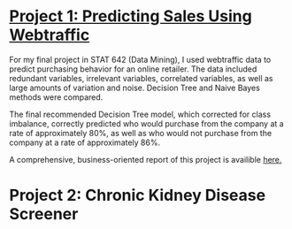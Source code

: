 
# [Project 1: Predicting Sales Using Webtraffic](https://github.com/JaclynGlosson/Predicting_Online_Sales)
For my final project in STAT 642 (Data Mining), I used webtraffic data to predict purchasing behavior for an online retailer. The data included redundant variables, irrelevant variables, correlated variables, as well as large amounts of variation and noise. Decision Tree and Naive Bayes methods were compared. 

The final recommended Decision Tree model, which corrected for class imbalance, correctly predicted who would purchase from the company at a rate of approximately 80%, as well as who would not purchase from the company at a rate of approximately 86%.

A comprehensive, business-oriented report of this project is availible [here.](https://github.com/JaclynGlosson/Predicting_Online_Sales/blob/main/Decision%20Tree%20and%20Naive%20Bayes%20Project.pdf)

# Project 2: Chronic Kidney Disease Screener
